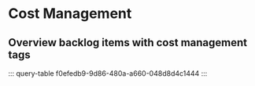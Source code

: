 # Cost Management

## Overview backlog items with cost management tags

::: query-table f0efedb9-9d86-480a-a660-048d8d4c1444
:::
